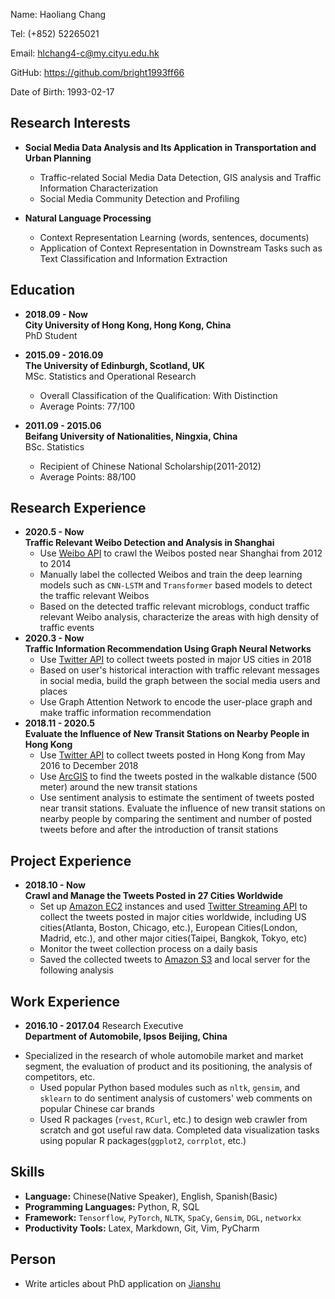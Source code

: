 Name: Haoliang Chang

Tel: (+852) 52265021

Email: <hlchang4-c@my.cityu.edu.hk>  

GitHub: <https://github.com/bright1993ff66>  

Date of Birth: 1993-02-17  

## Research Interests

+ **Social Media Data Analysis and Its Application in Transportation and Urban Planning**
  - Traffic-related Social Media Data Detection, GIS analysis and Traffic Information Characterization
  - Social Media Community Detection and Profiling

+ **Natural Language Processing**  
  - Context Representation Learning (words, sentences, documents)
  - Application of Context Representation in Downstream Tasks such as Text Classification and Information Extraction


## Education

+ **2018.09 - Now**   
**City University of Hong Kong, Hong Kong, China**   
PhD Student

+ **2015.09 - 2016.09**  
**The University of Edinburgh, Scotland, UK**  
MSc. Statistics and Operational Research 
	- Overall Classification of the Qualification: With Distinction	
	- Average Points: 77/100

+ **2011.09 - 2015.06**  
  **Beifang University of Nationalities, Ningxia, China**  
  BSc. Statistics
  - Recipient of Chinese National Scholarship(2011-2012)
  - Average Points: 88/100

## Research Experience

- **2020.5 - Now**  
  **Traffic Relevant Weibo Detection and Analysis in Shanghai**
  - Use [Weibo API](https://open.weibo.com/wiki/API) to crawl the Weibos posted near Shanghai from 2012 to 2014
  - Manually label the collected Weibos and train the deep learning models such as ```CNN-LSTM``` and ```Transformer``` based models to detect the traffic relevant Weibos
  - Based on the detected traffic relevant microblogs, conduct traffic relevant Weibo analysis, characterize the areas with high density of traffic events
- **2020.3 - Now**  
  **Traffic Information Recommendation Using Graph Neural Networks**
  - Use [Twitter API](https://developer.twitter.com/en/docs) to collect tweets posted in major US cities in 2018
  - Based on user's historical interaction with traffic relevant messages in social media, build the graph between the social media users and places
  - Use Graph Attention Network to encode the user-place graph and make traffic information recommendation
- **2018.11 - 2020.5**  
  **Evaluate the Influence of New Transit Stations on Nearby People in Hong Kong**
  - Use  [Twitter API](https://developer.twitter.com/en/docs) to collect tweets posted in Hong Kong from May 2016 to December 2018
  - Use [ArcGIS](https://www.esri.com/en-us/arcgis/products/arcgis-online/overview) to find the tweets posted in the walkable distance (500 meter) around the new transit stations
  - Use sentiment analysis to estimate the sentiment of tweets posted near transit stations. Evaluate the influence of new transit stations on nearby people by comparing the sentiment and number of posted tweets before and after the introduction of transit stations

## Project Experience

- **2018.10 - Now**  
  **Crawl and Manage the Tweets Posted in 27 Cities Worldwide**
  - Set up [Amazon EC2](https://aws.amazon.com/ec2/?ec2-whats-new.sort-by=item.additionalFields.postDateTime&ec2-whats-new.sort-order=desc) instances and used [Twitter Streaming API](https://developer.twitter.com/en/docs) to collect the tweets posted in major cities worldwide, including US cities(Atlanta, Boston, Chicago, etc.), European Cities(London, Madrid, etc.), and other major cities(Taipei, Bangkok, Tokyo, etc)
  - Monitor the tweet collection process on a daily basis
  - Saved the collected tweets to [Amazon S3](https://aws.amazon.com/s3/) and local server for the following analysis


## Work Experience

+ **2016.10 - 2017.04** Research Executive  
**Department of Automobile, Ipsos Beijing, China**  
- Specialized in the research of whole automobile market and market segment, the evaluation of product and its positioning, the analysis of competitors, etc.
	- Used popular Python based modules such as ```nltk```, ```gensim```, and ```sklearn``` to do sentiment analysis of customers' web comments on popular Chinese car brands 
	- Used R packages (```rvest```, ```RCurl```, etc.) to design web crawler from scratch and got useful raw data. Completed data visualization tasks using popular R packages(```ggplot2```, ```corrplot```, etc.)

## Skills

+ **Language:** Chinese(Native Speaker), English, Spanish(Basic)
+ **Programming Languages:** Python, R, SQL
+ **Framework:** ```Tensorflow```, ```PyTorch```, ```NLTK```, ```SpaCy```, ```Gensim```, ```DGL```, ```networkx```
+ **Productivity Tools:** Latex, Markdown, Git, Vim, PyCharm

## Person

+ Write articles about PhD application on [Jianshu](https://www.jianshu.com/u/0c6ccae5639b)
